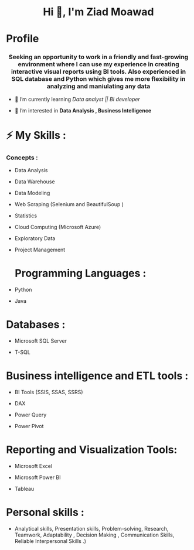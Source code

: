 <h1 align="center">Hi 👋, I'm Ziad Moawad</h1>
<h1 align="left">Profile</h1>
<h3 align="center">Seeking an opportunity to work in a friendly and fast-growing environment where I can use my experience in creating interactive visual reports using BI tools. Also experienced in SQL database and Python which gives me more flexibility in analyzing and maniulating any data</h3>


- 🌱 I’m currently learning *Data analyst || BI developer*

- 👀 I’m interested in **Data Analysis ,  Business Intelligence**

 <h1 align="left">⚡ My Skills :</h1>
 
<h3 align="left">Concepts :</h3>

- Data Analysis

- Data Warehouse

- Data Modeling

- Web Scraping (Selenium and BeautifulSoup )


- Statistics
 

- Cloud Computing (Microsoft Azure)

- Exploratory Data

- Project Management
  <h1 align="left">Programming Languages :</h1>
- Python
- Java
<h1 align="left">Databases :</h1> 

- Microsoft SQL Server
  
- T-SQL
  
<h1 align="left">Business intelligence and ETL tools :</h1> 

- BI Tools (SSIS, SSAS, SSRS)

- DAX
  
- Power Query
  
- Power Pivot
<h1 align="left"> Reporting and Visualization Tools:</h1> 

- Microsoft Excel

- Microsoft Power BI
  
- Tableau
  
<h1 align="left">  Personal skills :</h1>

- Analytical skills, Presentation skills, Problem-solving, Research, Teamwork, Adaptability , Decision Making , Communication Skills, Reliable Interpersonal Skills .)
